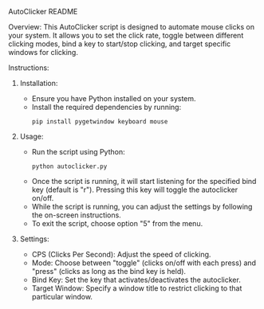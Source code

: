 AutoClicker README

Overview:
This AutoClicker script is designed to automate mouse clicks on your system. It allows you to set the click rate, toggle between different clicking modes, bind a key to start/stop clicking, and target specific windows for clicking. 

Instructions:

1. Installation:
   - Ensure you have Python installed on your system.
   - Install the required dependencies by running: 
     ```
     pip install pygetwindow keyboard mouse
     ```

2. Usage:
   - Run the script using Python: 
     ```
     python autoclicker.py
     ```
   - Once the script is running, it will start listening for the specified bind key (default is "r"). Pressing this key will toggle the autoclicker on/off.
   - While the script is running, you can adjust the settings by following the on-screen instructions.
   - To exit the script, choose option "5" from the menu.

3. Settings:
   - CPS (Clicks Per Second): Adjust the speed of clicking.
   - Mode: Choose between "toggle" (clicks on/off with each press) and "press" (clicks as long as the bind key is held).
   - Bind Key: Set the key that activates/deactivates the autoclicker.
   - Target Window: Specify a window title to restrict clicking to that particular window.


